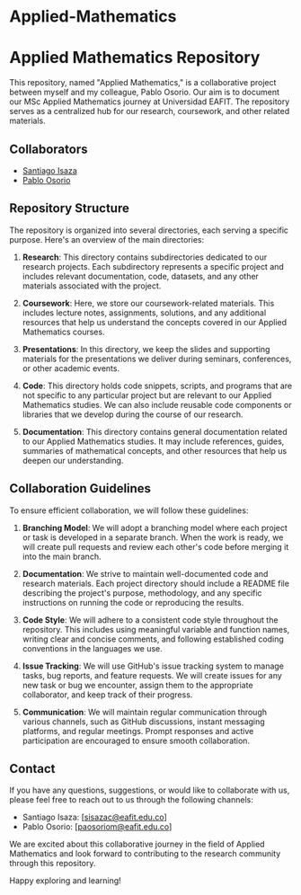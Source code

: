 # Applied-Mathematics

# Applied Mathematics Repository

This repository, named "Applied Mathematics," is a collaborative project between myself and my colleague, Pablo Osorio. Our aim is to document our MSc Applied Mathematics journey at Universidad EAFIT. The repository serves as a centralized hub for our research, coursework, and other related materials.

## Collaborators

- [Santiago Isaza](https://github.com/sisazac23)
- [Pablo Osorio](https://github.com/pabloosoriom)

## Repository Structure

The repository is organized into several directories, each serving a specific purpose. Here's an overview of the main directories:

1. **Research**: This directory contains subdirectories dedicated to our research projects. Each subdirectory represents a specific project and includes relevant documentation, code, datasets, and any other materials associated with the project.

2. **Coursework**: Here, we store our coursework-related materials. This includes lecture notes, assignments, solutions, and any additional resources that help us understand the concepts covered in our Applied Mathematics courses.

3. **Presentations**: In this directory, we keep the slides and supporting materials for the presentations we deliver during seminars, conferences, or other academic events.

4. **Code**: This directory holds code snippets, scripts, and programs that are not specific to any particular project but are relevant to our Applied Mathematics studies. We can also include reusable code components or libraries that we develop during the course of our research.

5. **Documentation**: This directory contains general documentation related to our Applied Mathematics studies. It may include references, guides, summaries of mathematical concepts, and other resources that help us deepen our understanding.

## Collaboration Guidelines

To ensure efficient collaboration, we will follow these guidelines:

1. **Branching Model**: We will adopt a branching model where each project or task is developed in a separate branch. When the work is ready, we will create pull requests and review each other's code before merging it into the main branch.

2. **Documentation**: We strive to maintain well-documented code and research materials. Each project directory should include a README file describing the project's purpose, methodology, and any specific instructions on running the code or reproducing the results.

3. **Code Style**: We will adhere to a consistent code style throughout the repository. This includes using meaningful variable and function names, writing clear and concise comments, and following established coding conventions in the languages we use.

4. **Issue Tracking**: We will use GitHub's issue tracking system to manage tasks, bug reports, and feature requests. We will create issues for any new task or bug we encounter, assign them to the appropriate collaborator, and keep track of their progress.

5. **Communication**: We will maintain regular communication through various channels, such as GitHub discussions, instant messaging platforms, and regular meetings. Prompt responses and active participation are encouraged to ensure smooth collaboration.

## Contact

If you have any questions, suggestions, or would like to collaborate with us, please feel free to reach out to us through the following channels:

- Santiago Isaza: [sisazac@eafit.edu.co]
- Pablo Osorio: [paosoriom@eafit.edu.co]

We are excited about this collaborative journey in the field of Applied Mathematics and look forward to contributing to the research community through this repository.

Happy exploring and learning!
